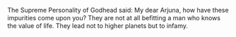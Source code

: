 The Supreme Personality of Godhead said: My dear Arjuna, how have these impurities come upon you? They are not at all beﬁtting a man who knows the value of life. They lead not to higher planets but to infamy.